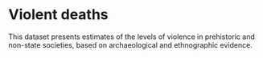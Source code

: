 # Violent deaths

This dataset presents estimates of the levels of violence in prehistoric and non-state societies, based on archaeological and ethnographic evidence.